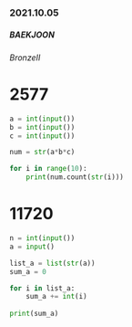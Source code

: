 ### **2021.10.05**

##### BAEKJOON 

###### BronzeⅡ

# 2577

```python
a = int(input())
b = int(input())
c = int(input())

num = str(a*b*c)

for i in range(10):
    print(num.count(str(i)))
```



# 11720

```python
n = int(input())
a = input()

list_a = list(str(a))
sum_a = 0

for i in list_a:
    sum_a += int(i)
    
print(sum_a)
```

